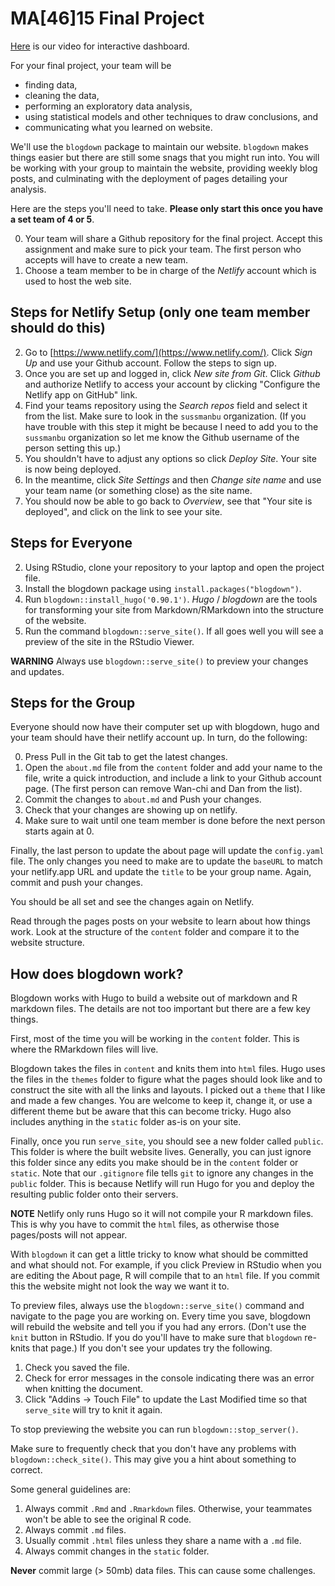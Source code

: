 # MA[46]15 Final Project


[Here](/Video.mp4) is our video for interactive dashboard.

For your final project, your team will be 


* finding data,
* cleaning the data,
* performing an exploratory data analysis, 
* using statistical models and other techniques to draw conclusions, and
* communicating what you learned on website.

We'll use the `blogdown` package to maintain our website. `blogdown` makes things easier but there are still some snags that you might run into. 
You will be working with your group to maintain the website, providing weekly blog posts, and culminating with the deployment of pages detailing your analysis.


Here are the steps you'll need to take. __Please only start this once you have a set team of 4 or 5__.


0. Your team will share a Github repository for the final project. Accept this assignment and make sure to pick your team. The first person who accepts will have to create a new team.
1. Choose a team member to be in charge of the _Netlify_ account which is used to host the web site.

## Steps for Netlify Setup (only one team member should do this)

2. Go to [https://www.netlify.com/](https://www.netlify.com/). Click _Sign Up_ and use your Github account. Follow the steps to sign up.
3. Once you are set up and logged in, click _New site from Git_. Click _Github_ and authorize Netlify to access your account by clicking "Configure the Netlify app on GitHub" link. 
4. Find your teams repository using the _Search repos_ field and select it from the list. Make sure to look in the `sussmanbu` organization. (If you have trouble with this step it might be because I need to add you to the `sussmanbu` organization so let me know the Github username of the person setting this up.)
5. You shouldn't have to adjust any options so click _Deploy Site_. Your site is now being deployed.
6. In the meantime, click _Site Settings_ and then _Change site name_ and use your team name (or something close) as the site name.
7. You should now be able to go back to _Overview_, see that "Your site is deployed", and click on the link to see your site. 


## Steps for Everyone


2. Using RStudio, clone your repository to your laptop and open the project file.
3. Install the blogdown package using `install.packages("blogdown")`. 
4. Run `blogdown::install_hugo('0.90.1')`. _Hugo_ / _blogdown_ are the tools for transforming your site from Markdown/RMarkdown into the structure of the website.
5. Run the command `blogdown::serve_site()`. If all goes well you will see a preview of the site in the RStudio Viewer.

__WARNING__ Always use `blogdown::serve_site()` to preview your changes and updates.

## Steps for the Group

Everyone should now have their computer set up with blogdown, hugo and your team should have their netlify account up.
In turn, do the following:

0. Press Pull in the Git tab to get the latest changes.
1. Open the `about.md` file from the `content` folder and add your name to the file, write a quick introduction, and include a link to your Github account page. (The first person can remove Wan-chi and Dan from the list).
2. Commit the changes to `about.md` and Push your changes.
3. Check that your changes are showing up on netlify.
4. Make sure to wait until one team member is done before the next person starts again at 0.

Finally, the last person to update the about page will update the `config.yaml` file.
The only changes you need to make are to update the `baseURL` to match your netlify.app URL and update the `title` to be your group name.
Again, commit and push your changes.

You should be all set and see the changes again on Netlify.

Read through the pages posts on your website to learn about how things work. 
Look at the structure of the `content` folder and compare it to the website structure.


## How does blogdown work?

Blogdown works with Hugo to build a website out of markdown and R markdown files.
The details are not too important but there are a few key things.

First, most of the time you will be working in the `content` folder. This is where the RMarkdown files will live.

Blogdown takes the files in `content` and knits them into `html` files. Hugo uses the files in the `themes` folder to figure what the pages should look like and to construct the site with all the links and layouts.
I picked out a `theme` that I like and made a few changes. You are welcome to keep it, change it, or use a different theme but be aware that this can become tricky.
Hugo also includes anything in the `static` folder as-is on your site.

Finally, once you run `serve_site`, you should see a new folder called `public`. This folder is where the built website lives. Generally, you can just ignore this folder since any edits you make should be in the `content` folder or `static`.
Note that our `.gitignore` file tells `git` to ignore any changes in the `public` folder.
This is because Netlify will run Hugo for you and deploy the resulting public folder onto their servers.

__NOTE__ Netlify only runs Hugo so it will not compile your R markdown files. This is why you have to commit the `html` files, as otherwise those pages/posts will not appear.


With `blogdown` it can get a little tricky to know what should be committed and what should not.
For example, if you click Preview in RStudio when you are editing the About page, R will compile that to an `html` file.
If you commit this the website might not look the way we want it to.

To preview files, always use the `blogdown::serve_site()` command and navigate to the page you are working on.
Every time you save, blogdown will rebuild the website and tell you if you had any errors.
(Don't use the `knit` button in RStudio. If you do you'll have to make sure that `blogdown` re-knits that page.)
If you don't see your updates try the following. 

1. Check you saved the file.
2. Check for error messages in the console indicating there was an error when knitting the document.
3. Click "Addins -> Touch File" to update the Last Modified time so that `serve_site` will try to knit it again.


To stop previewing the website you can run `blogdown::stop_server()`.

Make sure to frequently check that you don't have any problems with `blogdown::check_site()`. This may give you a hint about something to correct.

Some general guidelines are:

1. Always commit `.Rmd` and `.Rmarkdown` files. Otherwise, your teammates won't be able to see the original R code.
2. Always commit `.md` files.
3. Usually commit `.html` files unless they share a name with a `.md` file.
4. Always commit changes in the `static` folder.

__Never__ commit large (> 50mb) data files. This can cause some challenges. 
